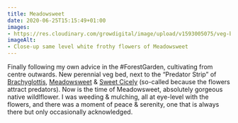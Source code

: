 ```yaml
---
title: Meadowsweet
date: 2020-06-25T15:15:49+01:00
images:
- https://res.cloudinary.com/growdigital/image/upload/v1593005075/veg-bed-911830.jpg
imageAlt:
- Close-up same level white frothy flowers of Meadowsweet
---
```


Finally following my own advice in the #ForestGarden, cultivating from centre outwards. New perennial veg bed, next to the “Predator Strip” of [Brachyglottis](https://www.rhs.org.uk/Plants/86133/Brachyglottis-(Dunedin-Group)-Sunshine/Details), [Meadowsweet](https://pfaf.org/user/Plant.aspx?LatinName=Filipendula+ulmaria) & [Sweet Cicely](https://pfaf.org/user/plant.aspx?LatinName=Myrrhis+odorata) (so-called because the flowers attract predators). Now is the time of Meadowsweet, absolutely gorgeous native wildlflower. I was weeding & mulching, all at eye-level with the flowers, and there was a moment of peace & serenity, one that is always there but only occasionally acknowledged.
